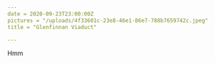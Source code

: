```yaml
---
date = 2020-09-23T23:00:00Z
pictures = "/uploads/4f33601c-23e8-46e1-86e7-788b7659742c.jpeg"
title = "Glenfinnan Viaduct"

---
```

Hmm
